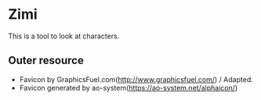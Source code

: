 # Zimi

This is a tool to look at characters.

## Outer resource

- Favicon by GraphicsFuel.com(http://www.graphicsfuel.com/) / Adapted.
- Favicon generated by ao-system(https://ao-system.net/alphaicon/)